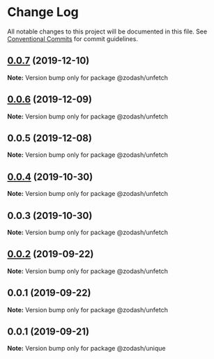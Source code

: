 # Change Log

All notable changes to this project will be documented in this file.
See [Conventional Commits](https://conventionalcommits.org) for commit guidelines.

## [0.0.7](https://github.com/zcorky/zodash/compare/@zodash/unfetch@0.0.6...@zodash/unfetch@0.0.7) (2019-12-10)

**Note:** Version bump only for package @zodash/unfetch





## [0.0.6](https://github.com/zcorky/zodash/compare/@zodash/unfetch@0.0.5...@zodash/unfetch@0.0.6) (2019-12-09)

**Note:** Version bump only for package @zodash/unfetch





## 0.0.5 (2019-12-08)

**Note:** Version bump only for package @zodash/unfetch





## [0.0.4](https://github.com/zcorky/zodash/compare/@zodash/unfetch@0.0.3...@zodash/unfetch@0.0.4) (2019-10-30)

**Note:** Version bump only for package @zodash/unfetch





## 0.0.3 (2019-10-30)

**Note:** Version bump only for package @zodash/unfetch





## [0.0.2](https://github.com/zcorky/zodash/compare/@zodash/unfetch@0.0.1...@zodash/unfetch@0.0.2) (2019-09-22)

**Note:** Version bump only for package @zodash/unfetch





## 0.0.1 (2019-09-22)

**Note:** Version bump only for package @zodash/unfetch





## 0.0.1 (2019-09-21)

**Note:** Version bump only for package @zodash/unique
